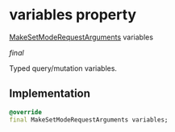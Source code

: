 


# variables property






[MakeSetModeRequestArguments](../../package-yonomi_sdk_dart_graphql_devices_thermostat_thermostat_queries.graphql/MakeSetModeRequestArguments-class.md) variables
  
_final_



<p>Typed query/mutation variables.</p>



## Implementation

```dart
@override
final MakeSetModeRequestArguments variables;


```







